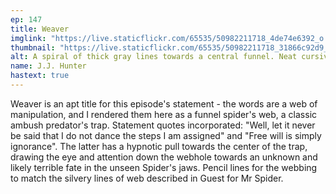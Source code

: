 ```yaml
---
ep: 147
title: Weaver
imglink: "https://live.staticflickr.com/65535/50982211718_4de74e6392_o.jpg"
thumbnail: "https://live.staticflickr.com/65535/50982211718_31866c92d9_q.jpg"
alt: A spiral of thick gray lines towards a central funnel. Neat cursive frames the scene with the words “Well, / Let it never be said / that I do not dance / the steps that I am / assigned”, with the final word curving to echo the funnel’s edge. Circling the funnel and leading into the blackness inside the writing continues: “Free Will is simply Ignorance.”
name: J.J. Hunter
hastext: true
---
```

Weaver is an apt title for this episode's statement - the words are a web of manipulation, and I rendered them here as a funnel spider's web, a classic ambush predator's trap. Statement quotes incorporated: "Well, let it never be said that I do not dance the steps I am assigned" and "Free will is simply ignorance". The latter has a hypnotic pull towards the center of the trap, drawing the eye and attention down the webhole towards an unknown and likely terrible fate in the unseen Spider's jaws. Pencil lines for the webbing to match the silvery lines of web described in Guest for Mr Spider.